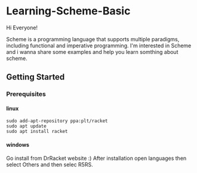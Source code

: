 # Learning-Scheme-Basic

Hi Everyone!

Scheme is a programming language that supports multiple paradigms, including functional and imperative programming.
I'm interested in Scheme and i wanna share some examples and help you learn somthing about scheme.
## Getting Started

### Prerequisites
#### linux
```
sudo add-apt-repository ppa:plt/racket
sudo apt update
sudo apt install racket
```
#### windows
Go install from DrRacket website :)
After installation open languages then select Others and then selec R5RS.

